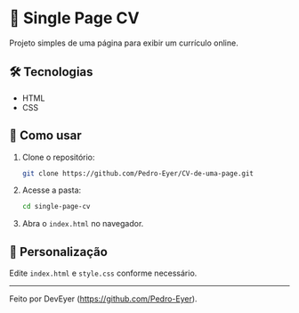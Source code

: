 # 📄 Single Page CV

Projeto simples de uma página para exibir um currículo online.

## 🛠️ Tecnologias
- HTML
- CSS

## 🚀 Como usar
1. Clone o repositório:
   ```sh
   git clone https://github.com/Pedro-Eyer/CV-de-uma-page.git
   ```
2. Acesse a pasta:
   ```sh
   cd single-page-cv
   ```
3. Abra o `index.html` no navegador.

## 🎨 Personalização
Edite `index.html` e `style.css` conforme necessário.

---
Feito por DevEyer (https://github.com/Pedro-Eyer).
